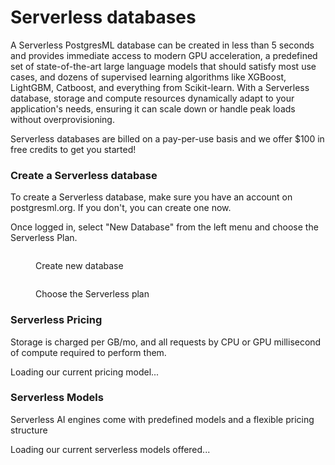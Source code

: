 # Serverless databases

A Serverless PostgresML database can be created in less than 5 seconds and provides immediate access to modern GPU acceleration, a predefined set of state-of-the-art large language models that should satisfy most use cases, and dozens of supervised learning algorithms like XGBoost, LightGBM, Catboost, and everything from Scikit-learn.
With a Serverless database, storage and compute resources dynamically adapt to your application's needs, ensuring it can scale down or handle peak loads without overprovisioning.

Serverless databases are billed on a pay-per-use basis and we offer $100 in free credits to get you started!

### Create a Serverless database

To create a Serverless database, make sure you have an account on postgresml.org. If you don't, you can create one now.

Once logged in, select "New Database" from the left menu and choose the Serverless Plan.

<figure><img src="../../.gitbook/assets/image (1).png" alt=""><figcaption><p>Create new database</p></figcaption></figure>

<figure><img src="../../.gitbook/assets/image (2).png" alt=""><figcaption><p>Choose the Serverless plan</p></figcaption></figure>


### Serverless Pricing 
Storage is charged per GB/mo, and all requests by CPU or GPU millisecond of compute required to perform them.

<turbo-frame id="serverless-pricing-turboframe" src="/dashboard/serverless_pricing/turboframe?style=marketing">
Loading our current pricing model...
</turbo-frame>

### Serverless Models

Serverless AI engines come with predefined models and a flexible pricing structure

<turbo-frame id="serverless-models-turboframe" src="/dashboard/serverless_models/turboframe?style=marketing">
Loading our current serverless models offered...
</turbo-frame>
